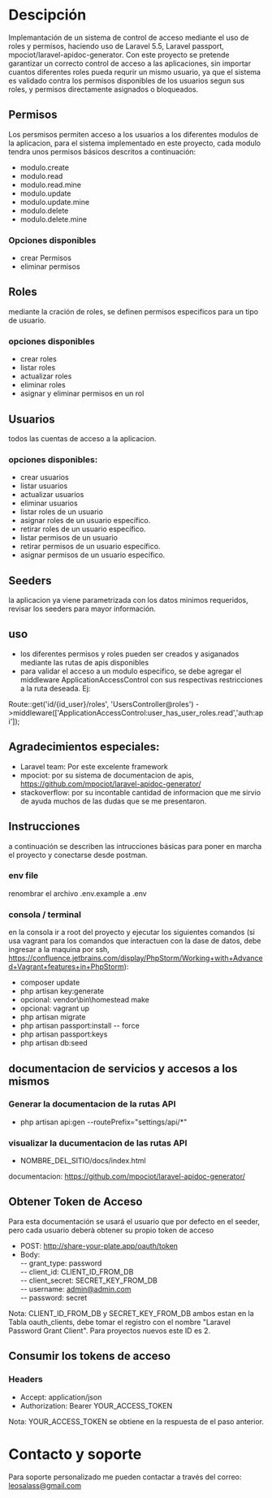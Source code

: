 # Descipción

Implemantación de un sistema de control de acceso mediante el uso de roles y permisos, haciendo uso de Laravel 5.5, Laravel passport, mpociot/laravel-apidoc-generator. Con este proyecto se pretende garantizar un correcto control de acceso a las aplicaciones, sin importar cuantos diferentes roles pueda requrir un mismo usuario, ya que el sistema es validado contra los permisos disponibles de los usuarios segun sus roles, y permisos directamente asignados o bloqueados.   

## Permisos
Los persmisos permiten acceso a los usuarios a los diferentes modulos de la aplicacion, para el sistema implementado en este proyecto, cada modulo tendra unos permisos básicos descritos a continuación:  
- modulo.create  
- modulo.read  
- modulo.read.mine  
- modulo.update  
- modulo.update.mine  
- modulo.delete  
- modulo.delete.mine   

### Opciones disponibles  
- crear Permisos  
- eliminar permisos  

## Roles
mediante la cración de roles, se definen permisos especificos para un tipo de usuario.  

### opciones disponibles  
- crear roles  
- listar roles  
- actualizar roles  
- eliminar roles    
- asignar y eliminar permisos en un rol 

## Usuarios  
todos las cuentas de acceso a la aplicacion.

### opciones disponibles:  
- crear usuarios    
- listar usuarios  
- actualizar usuarios  
- eliminar usuarios        
- listar roles de un usuario  
- asignar roles de un usuario específico.  
- retirar roles de un usuario específico.  
- listar permisos de un usuario  
- retirar permisos de un usuario específico.  
- asignar permisos de un usuario específico.    
  
## Seeders
la aplicacion ya viene parametrizada con los datos minimos requeridos, revisar los seeders para mayor información.  

## uso   
- los diferentes permisos y roles pueden ser creados y asiganados mediante las rutas de apis disponibles  
- para validar el acceso a un modulo especifico, se debe agregar el middleware ApplicationAccessControl con sus respectivas restricciones a la ruta deseada. Ej:  

Route::get('id/{id_user}/roles', 'UsersController@roles')
->middleware(['ApplicationAccessControl:user_has_user_roles.read','auth:api']);   
  
## Agradecimientos especiales:
- Laravel team: Por este excelente framework   
- mpociot: por su sistema de documentacion de apis, https://github.com/mpociot/laravel-apidoc-generator/  
- stackoverflow: por su incontable cantidad de informacion que me sirvio de ayuda muchos de las dudas que se me presentaron.  

## Instrucciones
a continuación se describen las intrucciones básicas para poner en marcha el proyecto y conectarse desde postman.  

### env file  
renombrar el archivo .env.example a .env

### consola / terminal   
en la consola ir a root del proyecto y ejecutar los siguientes comandos (si usa vagrant para los comandos que interactuen con la dase de datos, debe ingresar a la maquina por ssh, https://confluence.jetbrains.com/display/PhpStorm/Working+with+Advanced+Vagrant+features+in+PhpStorm):
- composer update  
- php artisan key:generate  
- opcional: vendor\bin\homestead make  
- opcional: vagrant up  
- php artisan migrate  
- php artisan passport:install -- force  
- php artisan passport:keys  
- php artisan db:seed

## documentacion de servicios y accesos a los mismos  

### Generar la documentacion de la rutas API  
- php artisan api:gen --routePrefix="settings/api/*"  

### visualizar la ducumentacion de las rutas API
- NOMBRE_DEL_SITIO/docs/index.html  

documentacion: https://github.com/mpociot/laravel-apidoc-generator/ 

## Obtener Token de Acceso  
Para esta documentación se usará el usuario que por defecto en el seeder, pero cada usuario deberà obtener su propio token de acceso  
 
- POST: http://share-your-plate.app/oauth/token  
- Body:  
-- grant_type: password  
-- client_id: CLIENT_ID_FROM_DB   
-- client_secret: SECRET_KEY_FROM_DB  
-- username: admin@admin.com  
-- password: secret  

Nota: CLIENT_ID_FROM_DB y SECRET_KEY_FROM_DB ambos estan en la Tabla oauth_clients, debe tomar el registro con el nombre "Laravel Password Grant Client". Para proyectos nuevos este ID es 2.    
  
## Consumir los tokens de acceso  
### Headers  
- Accept: application/json  
- Authorization: Bearer YOUR_ACCESS_TOKEN  

Nota: YOUR_ACCESS_TOKEN se obtiene en la respuesta de el paso anterior.  

 
# Contacto y soporte  
Para soporte personalizado me pueden contactar a través del correo: leosalass@gmail.com